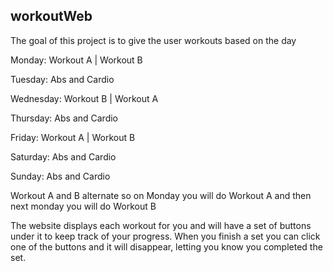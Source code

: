## workoutWeb

The goal of this project is to give the user workouts based on the day

Monday: Workout A | Workout B

Tuesday: Abs and Cardio

Wednesday: Workout B | Workout A

Thursday: Abs and Cardio

Friday: Workout A | Workout B

Saturday: Abs and Cardio

Sunday: Abs and Cardio

Workout A and B alternate so on Monday you will do Workout A and then next monday you will do Workout B

The website displays each workout for you and will have a set of buttons under it to keep track of your progress. When you finish a set you can click one of the buttons and it will disappear, letting you know you completed the set.
